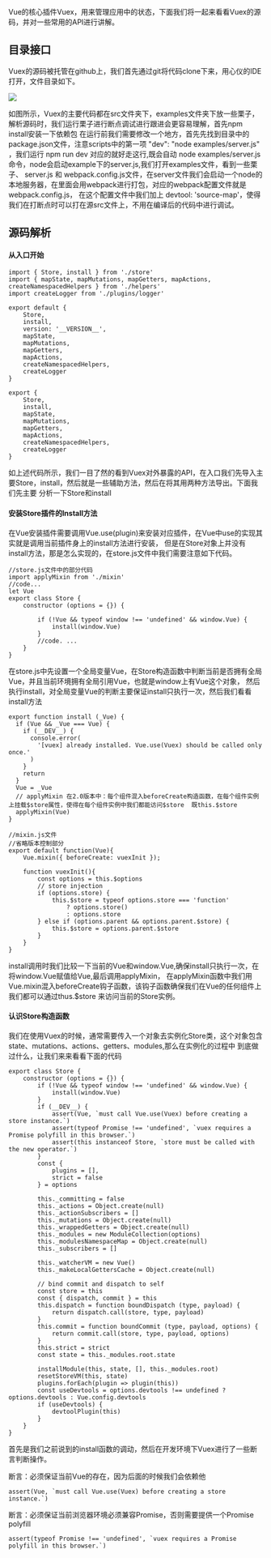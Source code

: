 Vue的核心插件Vuex，用来管理应用中的状态，下面我们将一起来看看Vuex的源码，并对一些常用的API进行讲解。

## 目录接口
Vuex的源码被托管在github上，我们首先通过git将代码clone下来，用心仪的IDE打开，文件目录如下。

![](./image/src.png)

如图所示，Vuex的主要代码都在src文件夹下，examples文件夹下放一些栗子，解析源码时，我们运行栗子进行断点调试进行跟进会更容易理解，首先npm install安装一下依赖包
在运行前我们需要修改一个地方，首先先找到目录中的package.json文件，注意scripts中的第一项 "dev": "node examples/server.js" ，我们运行
npm run dev 对应的就好走这行,既会自动 node examples/server.js 命令，node会启动example下的server.js,我们打开examples文件，看到一些栗子、
server.js 和 webpack.config.js文件，在server文件我们会启动一个node的本地服务器，在里面会用webpack进行打包，对应的webpack配置文件就是 webpack.config.js，
在这个配置文件中我们加上 devtool: 'source-map'，使得我们在打断点时可以打在源src文件上，不用在编译后的代码中进行调试。

## 源码解析

#### 从入口开始
```
import { Store, install } from './store'
import { mapState, mapMutations, mapGetters, mapActions, createNamespacedHelpers } from './helpers'
import createLogger from './plugins/logger'

export default {
    Store,
    install,
    version: '__VERSION__',
    mapState,
    mapMutations,
    mapGetters,
    mapActions,
    createNamespacedHelpers,
    createLogger
}

export {
    Store,
    install,
    mapState,
    mapMutations,
    mapGetters,
    mapActions,
    createNamespacedHelpers,
    createLogger
}

```
如上述代码所示，我们一目了然的看到Vuex对外暴露的API，在入口我们先导入主要Store，install，然后就是一些辅助方法，然后在将其用两种方法导出。下面我们先主要
分析一下Store和install

#### 安装Store插件的Install方法
在Vue安装插件需要调用Vue.use(plugin)来安装对应插件，在Vue中use的实现其实就是调用当前插件身上的install方法进行安装，
但是在Store对象上并没有install方法，那是怎么实现的，在store.js文件中我们需要注意如下代码。
```
//store.js文件中的部分代码
import applyMixin from './mixin'
//code...
let Vue
export class Store {
    constructor (options = {}) {
    
        if (!Vue && typeof window !== 'undefined' && window.Vue) {
            install(window.Vue)
        }
        //code. ...
    }
}

```
在store.js中先设置一个全局变量Vue，在Store构造函数中判断当前是否拥有全局Vue，并且当前环境拥有全局引用Vue，也就是window上有Vue这个对象，
然后执行install，对全局变量Vue的判断主要保证install只执行一次，然后我们看看install方法
```
export function install (_Vue) {
  if (Vue && _Vue === Vue) {
    if (__DEV__) {
      console.error(
        '[vuex] already installed. Vue.use(Vuex) should be called only once.'
      )
    }
    return
  }
  Vue = _Vue
  // applyMixin 在2.0版本中：每个组件混入beforeCreate构造函数，在每个组件实例上挂载$store属性，使得在每个组件实例中我们都能访问$store  既this.$store
  applyMixin(Vue)
}

//mixin.js文件
//省略版本控制部分
export default function(Vue){
    Vue.mixin({ beforeCreate: vuexInit });

    function vuexInit(){
        const options = this.$options
        // store injection
        if (options.store) {
            this.$store = typeof options.store === 'function'
                ? options.store()
                : options.store
        } else if (options.parent && options.parent.$store) {
            this.$store = options.parent.$store
        }
    }
}
```
install调用时我们比较一下当前的Vue和window.Vue,确保install只执行一次，在将window.Vue赋值给Vue,最后调用applyMixin，
在applyMixin函数中我们用Vue.mixin混入beforeCreate钩子函数，该钩子函数确保我们在Vue的任何组件上我们都可以通过thus.$store
来访问当前的Store实例。

#### 认识Store构造函数
我们在使用Vuex的时候，通常需要传入一个对象去实例化Store类，这个对象包含state、mutations、actions、getters、modules,那么在实例化的过程中
到底做过什么，让我们来来看看下面的代码
```
export class Store {
    constructor (options = {}) {
        if (!Vue && typeof window !== 'undefined' && window.Vue) {
            install(window.Vue)
        }
        if (__DEV__) {
            assert(Vue, `must call Vue.use(Vuex) before creating a store instance.`)
            assert(typeof Promise !== 'undefined', `vuex requires a Promise polyfill in this browser.`)
            assert(this instanceof Store, `store must be called with the new operator.`)
        }
        const {
            plugins = [],
            strict = false
        } = options

        this._committing = false
        this._actions = Object.create(null)
        this._actionSubscribers = []
        this._mutations = Object.create(null)
        this._wrappedGetters = Object.create(null)
        this._modules = new ModuleCollection(options)
        this._modulesNamespaceMap = Object.create(null)
        this._subscribers = []
        
        this._watcherVM = new Vue()
        this._makeLocalGettersCache = Object.create(null)
        
        // bind commit and dispatch to self
        const store = this
        const { dispatch, commit } = this
        this.dispatch = function boundDispatch (type, payload) {
            return dispatch.call(store, type, payload)
        }
        this.commit = function boundCommit (type, payload, options) {
            return commit.call(store, type, payload, options)
        }
        this.strict = strict
        const state = this._modules.root.state
       
        installModule(this, state, [], this._modules.root)
        resetStoreVM(this, state)
        plugins.forEach(plugin => plugin(this))
        const useDevtools = options.devtools !== undefined ? options.devtools : Vue.config.devtools
        if (useDevtools) {
            devtoolPlugin(this)
        }
    }
}
```
首先是我们之前说到的install函数的调动，然后在开发环境下Vuex进行了一些断言判断操作。

断言：必须保证当前Vue的存在，因为后面的时候我们会依赖他
```
assert(Vue, `must call Vue.use(Vuex) before creating a store instance.`)
```
断言：必须保证当前浏览器环境必须兼容Promise，否则需要提供一个Promise polyfill
```
assert(typeof Promise !== 'undefined', `vuex requires a Promise polyfill in this browser.`)
```


